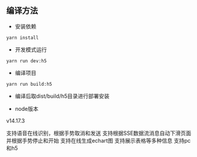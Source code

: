 <!--
 * @Author: Robin LEI
 * @Date: 2025-04-03 10:29:36
 * @LastEditTime: 2025-04-09 09:22:22
 * @FilePath: \lg-wms-admind:\uniapp\插件模板\前端页面模板\uniapp-ai-mobile\README.md
-->
## 编译方法
- 安装依赖
```
yarn install
```

- 开发模式运行
```
yarn run dev:h5
```

- 编译项目
```
yarn run build:h5
```
- 编译后取dist/build/h5目录进行部署安装

- node版本

v14.17.3

支持语音在线识别，根据手势取消和发送
支持根据SSE数据流消息自动下滑页面并根据手势停止和开始
支持在线生成echart图
支持展示表格等多种信息
支持pc和h5
